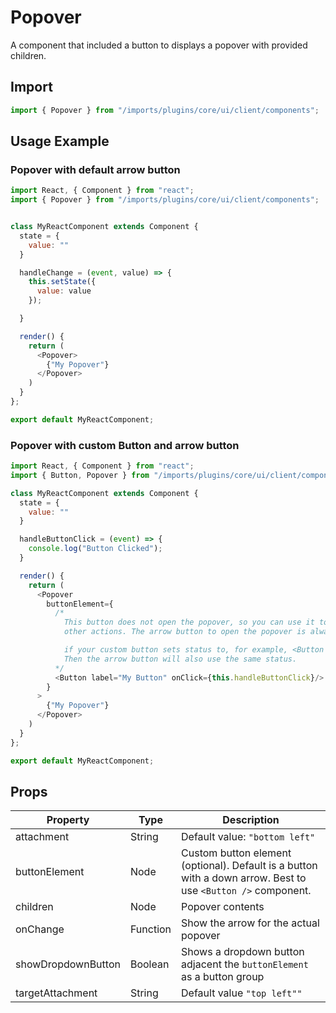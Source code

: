 # Popover


A component that included a button to displays a popover with provided children.

## Import

```javascript
import { Popover } from "/imports/plugins/core/ui/client/components";
```

## Usage Example


### Popover with default arrow button

```javascript
import React, { Component } from "react";
import { Popover } from "/imports/plugins/core/ui/client/components";


class MyReactComponent extends Component {
  state = {
    value: ""
  }

  handleChange = (event, value) => {
    this.setState({
      value: value
    });

  }

  render() {
    return (
      <Popover>
        {"My Popover"}
      </Popover>
    )
  }
};

export default MyReactComponent;
```

### Popover with custom Button and arrow button

```javascript
import React, { Component } from "react";
import { Button, Popover } from "/imports/plugins/core/ui/client/components";

class MyReactComponent extends Component {
  state = {
    value: ""
  }

  handleButtonClick = (event) => {
    console.log("Button Clicked");
  }

  render() {
    return (
      <Popover
        buttonElement={
          /*
            This button does not open the popover, so you can use it to do
            other actions. The arrow button to open the popover is always included

            if your custom button sets status to, for example, <Button status="warning" />
            Then the arrow button will also use the same status.
          */
          <Button label="My Button" onClick={this.handleButtonClick}/>
        }
      >
        {"My Popover"}
      </Popover>
    )
  }
};

export default MyReactComponent;

```

## Props

Property           | Type     | Description
------------------ | -------- | ------------------------------------------------------------------------------------------------------------
attachment         | String   | Default value: `"bottom left"`
buttonElement      | Node     | Custom button element (optional). Default is a button with a down arrow. Best to use `<Button />` component.
children           | Node     | Popover contents
onChange           | Function | Show the arrow for the actual popover
showDropdownButton | Boolean  | Shows a dropdown button adjacent the `buttonElement` as a button group
targetAttachment   | String   | Default value `"top left""`

